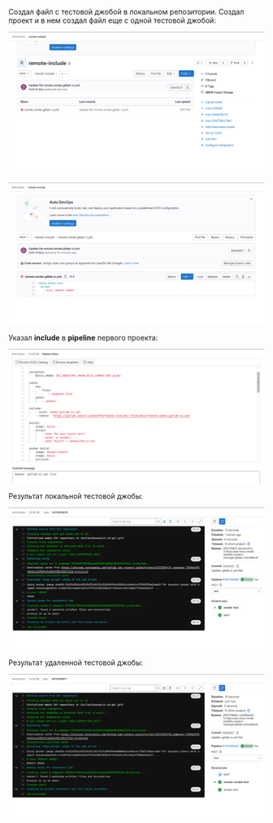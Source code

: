 Создал файл с тестовой джобой в локальном репозитории. Создал проект и в нем создал файл еще с одной тестовой джобой:

![](remote.png)

![](smoke.png)

Указал **include** в **pipeline** первого проекта:

![](pipeline.png)

Результат локальной тестовой джобы:

![](result1.png)

Результат удаленной тестовой джобы:

![](result2.png)